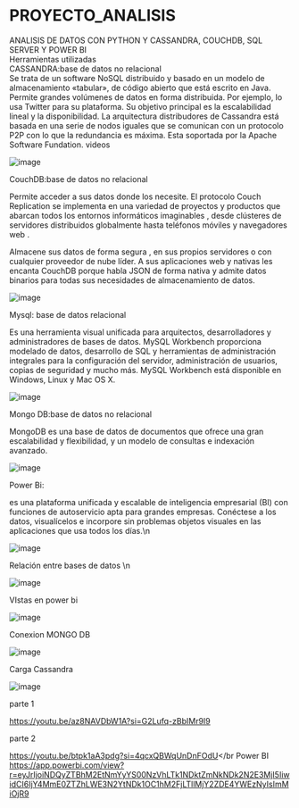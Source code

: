 # PROYECTO_ANALISIS
ANALISIS DE DATOS CON PYTHON Y CASSANDRA, COUCHDB, SQL SERVER Y POWER BI</br>
Herramientas utilizadas </br>
CASSANDRA:base de datos no relacional </br>
Se trata de un software NoSQL distribuido y basado en un modelo de almacenamiento «tabular», de código abierto que está escrito en Java. Permite grandes volúmenes de datos en forma distribuida. Por ejemplo, lo usa Twitter para su plataforma. Su objetivo principal es la escalabilidad lineal y la disponibilidad. La arquitectura distribudores de Cassandra está basada en una serie de nodos iguales que se comunican con un protocolo P2P con lo que la redundancia es máxima. Esta soportada por la Apache Software Fundation.
videos </br>


![image](https://github.com/AlejandroChango/PROYECTO_ANALISIS/assets/117754050/07351ee3-331c-427f-8939-2dd5768cf5d7)</br>



CouchDB:base de datos no relacional </br>


Permite acceder a sus datos donde los necesite. El protocolo Couch Replication se implementa en una variedad de proyectos y productos que abarcan todos los entornos informáticos imaginables , desde clústeres de servidores distribuidos globalmente hasta teléfonos móviles y navegadores web .</br>



Almacene sus datos de forma segura , en sus propios servidores o con cualquier proveedor de nube líder. A sus aplicaciones web y nativas les encanta CouchDB porque habla JSON de forma nativa y admite datos binarios para todas sus necesidades de almacenamiento de datos.</br>


![image](https://github.com/AlejandroChango/PROYECTO_ANALISIS/assets/117754050/f82e19a5-8744-4081-b5b5-175f8ef46d70)</br>


Mysql: base de datos relacional </br>


Es una herramienta visual unificada para arquitectos, desarrolladores y administradores de bases de datos. MySQL Workbench proporciona modelado de datos, desarrollo de SQL y herramientas de administración integrales para la configuración del servidor, administración de usuarios, copias de seguridad y mucho más. MySQL Workbench está disponible en Windows, Linux y Mac OS X.</br>


![image](https://github.com/AlejandroChango/PROYECTO_ANALISIS/assets/117754050/9776c966-c676-4ebc-a526-921913d023bd)</br>


Mongo DB:base de datos no relacional </br>


MongoDB es una base de datos de documentos que ofrece una gran escalabilidad y flexibilidad, y un modelo de consultas e indexación avanzado.</br>


![image](https://github.com/AlejandroChango/PROYECTO_ANALISIS/assets/117754050/f1e3d7d9-c363-4dc6-8a11-8f55c2498fba)</br>


Power Bi:</br>


es una plataforma unificada y escalable de inteligencia empresarial (BI) con funciones de autoservicio apta para grandes empresas. Conéctese a los datos, visualícelos e incorpore sin problemas objetos visuales en las aplicaciones que usa todos los días.\n</br>


![image](https://github.com/AlejandroChango/PROYECTO_ANALISIS/assets/117754050/d255d0d0-c8f1-48f5-a649-7a18b760b2a1)</br>


 Relación entre bases de datos \n</br>

 
 ![image](https://github.com/AlejandroChango/PROYECTO_ANALISIS/assets/117754050/2a479205-527e-44ad-8e43-b9939bb9f89b)</br>

 
VIstas en power bi</br>


![image](https://github.com/AlejandroChango/PROYECTO_ANALISIS/assets/117754050/1dcf09bf-711d-46e3-aba0-f397029bfcaf)</br>


 Conexion MONGO DB </br>

![image](https://github.com/AlejandroChango/PROYECTO_ANALISIS/assets/117754050/0aeb5219-92b5-4cf4-b924-350f5bdac452)</br>

 Carga Cassandra </br>

![image](https://github.com/AlejandroChango/PROYECTO_ANALISIS/assets/117754050/9d05016b-c3be-413b-93da-9b5054756f33)</br>


parte 1</br>

https://youtu.be/az8NAVDbW1A?si=G2Lufq-zBbIMr9I9</br>

parte 2</br>

https://youtu.be/btpk1aA3pdg?si=4qcxQBWqUnDnFOdU</br
Power BI
https://app.powerbi.com/view?r=eyJrIjoiNDQyZTBhM2EtNmYyYS00NzVhLTk1NDktZmNkNDk2N2E3MjI5IiwidCI6IjY4MmE0ZTZhLWE3N2YtNDk1OC1hM2FjLTllMjY2ZDE4YWEzNyIsImMiOjR9
